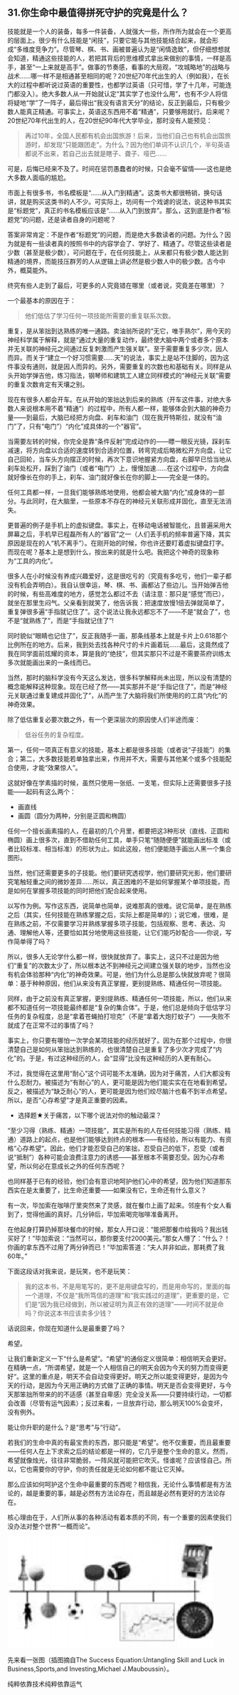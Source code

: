## 31.你生命中最值得拼死守护的究竟是什么？

技能就是一个人的装备，每多一件装备，人就强大一些，所作所为就会在一个更高的层面上。很少有什么技能是“闲技”，只要它能与其他技能结合起来，就会形成“多维度竞争力”。尽管琴、棋、书、画被普遍认为是“闲情逸致”，但仔细想想就会知道，精通这些技能的人，若把其背后的思维模式拿出来做别的事情，一样是高手，甚至“一上来就是高手”。做事的节奏感，看事的大局观，“攻城略地”的战略与战术……哪一样不是相通甚至相同的呢？20世纪70年代出生的人（例如我），在长大的过程中都听说过英语的重要性，也都学过英语（只可惜，学了十几年，可能连门都没入）。绝大多数人从一开始就认定“其实学了也没什么用”，也有不少人将信将疑地“学”了一阵子，最后得出“我没有语言天分”的结论，反正到最后，只有极少数人能真正精通。可事实上，英语这东西用不着“精通”，只要够用就行。后来呢？20世纪70年代出生的人，在20世纪90年代大学毕业，那时没有人能预见：

> 再过10年，全国人民都有机会出国旅游！后来，当他们自己也有机会出国旅游时，却发现“只能跟团走”。为什么？因为他们单词不认识几个，半句英语都说不出来，若自己出去就是瞎子、聋子、哑巴……

可是，后悔已经来不及了。时间在惩罚愚蠢者的时候，只会毫不留情——这也是绝大多数人面临的尴尬。

市面上有很多书，书名模板是“……从入门到精通”。这类书大都很畅销，换句话讲，就是购买这类书的人不少。可实际上，坊间有一个戏谑的说法，说这种书其实是“标题党”，真正的书名模板应该是“……从入门到放弃”。那么，这到底是作者“标题党”的问题，还是读者自身的问题呢？

答案非常肯定：不是作者“标题党”的问题，而是绝大多数读者的问题。为什么？因为就是有一些读者真的按照书中的内容学会了、学好了、精通了。尽管这些读者是少数（甚至是极少数），可问题在于，在任何技能上，从来都只有极少数人能达到精通的境界，而能技压群芳的人从逻辑上讲必然是极少数人中的极少数。古今中外，概莫能外。

终究有些人走到了最后，可更多的人究竟错在哪里（或者说，究竟差在哪里）？

一个最基本的原因在于：

> 他们低估了学习任何一项技能所需要的重复联系次数。

重复，是从笨拙到达熟练的唯一通路。卖油翁所说的“无它，唯手熟尔”，用今天的神经科学属于解释，就是“通过大量的重复动作，最终使大脑中两个或者多个原本并无关联的神经元之间通过反复刺激而产生强关联”。至于需要重复多少次，因人而异。而关于“建立一个好习惯需要……天”的说法，事实上是站不住脚的，因为这件事没有通则，就是因人而异的。另外，需要重复的次数也和基础有关。同样是从头开始学弹吉他，练习指法，钢琴师和建筑工人建立同样模式的“神经元关联”需要的重复次数肯定有天壤之别。

现在有很多人都会开车。在从开始的笨拙达到后来的熟练（开车这件事，对绝大多数人来说根本用不着“精通”）的过程中，所有人都一样，能够体会到大脑的神奇力量——到最后，大脑已经把方向盘、刹车和油门（现在我开特斯拉，就没有“油门”了，只有“电门”）“内化”成具体的一个“器官”。

当需要左转的时候，你完全是靠“条件反射”完成动作的——瞟一眼反光镜，踩刹车减速，将方向盘以合适的速度转到合适的位置，转弯完成后略微松开方向盘，让它自己回轮，当车头方向摆正的时候，再次下意识地握紧方向盘，右脚早已恰当地从刹车处松开，踩到了油门（或者“电门”）上，慢慢加速……在这个过程中，方向盘就好像长在你的手上，刹车、油门就好像长在你的脚上——完全是一体的。

任何工具都一样，一旦我们能够熟练地使用，他都会被大脑“内化”成身体的一部分。与此同时，在大脑里，一些原本不存在的神经元关联形成并固化，直至无法消失。

更普遍的例子是手机上的虚拟键盘。事实上，在移动电话被智能化，且普遍采用大屏幕之后，手机早已程磊所有人的“器官”之一（人们丢手机的频率普遍下降，其实原因是现在的人“机不离手”）。在刚开始的时候，你也许还要盯着虚拟键盘打字。而现在呢？基本上是想到什么，按出来的就是什么吧。我把这个神奇的现象称为“工具的内化”。

很多人在小时候没有养成兴趣爱好，这是很吃亏的（究竟有多吃亏，他们一辈子都没有机会弄明白）。我自认很幸运，琴、棋、书、画都沾了些边儿。当开始弹吉他的时候，有些高难度的地方，感觉怎么都过不去（请注意：那只是“感觉”而已），就坐在那里生闷气。父亲看到就笑了，他告诉我：把速度放慢1倍去弹就简单了，重复弹很多遍“手指就记住了”。这个说法让我永远都忘不了——不是“就会了”，也不是“就熟练了”，而是“手指就记住了”!

同时貌似“眼睛也记住了”，反正我随手一画，那条线基本上就是卡片上0.618那个比例所在的地方。后来，我到处去找各种尺寸的卡片画着玩……最后，这竟然成了我在同学面前炫耀的资本，算是我的“绝技”，但其实那只不过是不需要茶府训练太多次就能画出来的一条线而已。

当然，那时的脑科学没有今天这么发达，很多科学解释尚未出现，所以没有清楚的概念能解释这种现象。现在已经了然——其实那并不是“手指记住了”，而是“神经元关联通过重复建成并固化了”，从而产生了大脑将我们所使用的的工具“内化”的神奇效果。

除了低估重复必要次数之外，有一个更深层次的原因使人们半途而废：

> 低谷任务的复杂程度。

第一，任何一项真正有意义的技能，基本上都是很多技能（或者说“子技能”）的集合；第二，大多数技能若单独拿出来，作用并不大，需要与其他某个或多个技能配合使用，才能“效果惊人”。

这就好像在学素描的时候，虽然只使用一张纸、一支笔，但实际上还需要很多子技能——起码有这么两个：

- 画直线
- 画圆（圆分为两种，分别是正圆和椭圆）

任何一个擅长画素描的人，在最初的几个月里，都要把这3种形状（直线、正圆和椭圆）画上很多次，直到不借助任何工具，单手只笔“随随便便”就能画出标准（或者比较标准、相当标准）的形状为止。如此这般，他们便能随手画出人黑一个集合图形。

当然，他们还需要更多的子技能。他们要研究透视学，他们要研究光影，他们要研究笔触轻重之间的微妙差异……所以，真正困难的不是如何掌握某个单项技能，而是如何在掌握多项技能的同时把他们配合起来使用。

以写作为例。写作这东西，说简单也简单，说难那真的很难。说它简单，是在熟练之后（其实，任何技能在熟练掌握之后，实际上都是简单的）；说它难，很难，是在熟练之前，不仅需要学习并熟练掌握多项子技能，包括观察、思考、表达、沟通、理解他人等，还要恰如其分地使用这些技能，让它们能巧妙配合——你说，写作简单得了吗？

所以，很多人无论学什么都一样，很快就放弃了。事实上，这只不过是因为他们“重复”的次数太少了，所以根本达不到神经元之间建立强关联的地步，当然也没有机会体验那种“内化”的神奇效果。可是，他们为什么总是那么快就放弃呢？很简单：基于种种原因，他们从来没有真正掌握，更别提熟练、精通任何一项技能。

同样，由于之前没有真正掌握，更别提熟练、精通任何一项技能，所以，他们从来都不知道任何一项技能最终都是“复杂的集合体”。于是，他们总是倾向于低估学习任务的复杂程度，总是“拿着苍蝇拍打坦克”（不是“拿着大炮打蚊子”）——失败不就成了在正常不过的事情了吗？

事实上，你只要有哪怕一次学会某项技能的经历就好了。因为在那个过程中，你很清楚自己是如何从笨拙达到熟练的，也很清楚自己是重复了多少次才完成了“内化”的。于是，有过这种经历的人，会“显得”比没有这种经历的人更有耐心。

不过，我觉得在这里用“耐心”这个词可能不太准确，因为对于痛苦，人们大都没有什么忍耐力。被描述为“有耐心”的人，更可能是因为他们能实实在在地看到希望。反之，被描述为“缺乏耐心”的人，更可能是因为他们绞尽脑汁也看不到半点希望。所以，是否“心存希望”才是真正重要的因素。

- 选择题★关于痛苦，以下哪个说法对你的触动最深？

“至少习得（熟练、精通）一项技能”，其实是所有的人在任何技能习得（熟练、精通）道路上的起点，也是他们能够达到终点的根本——有经验，所以有能力、有资格“心存希望”。因此，他们才能忍受自己的笨拙，忍受自己的低下，忍受（或者说“抵制”）各种可能会浪费注意力的诱惑——甚至根本不需要忍受。因为心存希望，所以何必在意成长之外的任何东西呢？

也同样基于已有的经验，他们会有意识地呵护他们心中的希望，因为他们知道那东西实在是太重要了，比生命还重要——如果没有它，生命还有什么意义？

有一次，毕加索在咖啡厅里突然来了灵感，就在餐巾上画了起来。邻座有个女人看到了，觉得他画的真好。几分钟后，毕加索喝完咖啡准备离开。

在他起身打算扔掉那块餐巾的时候，那女人开口说：“能把那餐巾给我吗？我出钱买好了！”毕加索说：“当然可以，那你要支付2000美元。”那女人懵了：“什么？！你画的拿东西不过用了两分钟而已！”毕加索答道：“夫人并非如此，那耗费了我60年。”

下面这段话对我来说，是玩笑，也不是玩笑：

> 我的这本书，不是用笔写的，更不是用键盘写的，而是用命写的，里面的每一个道理，不仅是“我所笃信的道理”和“我实践过的道理”，更重要的是，它们是“因为我已经做到，所以被证明为真正有效的道理”——时间不就是命吗？你说这本书应该卖多少钱？

话说回来，你现在知道什么是最重要了吗？

希望。

让我们重新定义一下“什么是希望”。“希望”的通俗定义很简单：相信明天会更好。在精确一点，“所谓希望，就是一个人相信自己的明天会因为今天的努力而变得更好“。这里的重点是，明天不会自动变得更好。明天之所以能变得更好，是因为今天的行动，是因为今天用正确的方式做了正确的事情。明天是否会变得更好，与今天那笨拙所带来的的不适感（甚至自卑感）完全没关系——只要持续行动，一切都会改善（尽管有运气因素）；反过来看，一旦放弃行动，那么明天100%会变坏，没有例外。

能让你升职的是什么？是“思考”与“行动”。

若我们的生命中真的有最宝贵的东西，那只能是“希望”。他不仅重要，而且最重要——任何人在上下求索之后的结论都是一样的，它几乎是整个生命的意义。然而，希望就像烛光，往往非常脆弱，一阵风就可能把它吹灭。怪谁呢？应该怪自己。所以，它也需要你的守护，你的责任就是无论如何都不能让它灭掉。

那么应该如何呵护这个生命中最重要的东西呢？相信我，无论什么事情都是有方法论的，越是重要的事，越是必然有方法论存在，而且越是必然有更好的方法论存在。

核心理由在于，人们所从事的各种活动有着本质的不同，有一个重要的因素使我们没办法对整个世界“一概而论”。

![](images/skill.jpeg)

先来看一张图（插图摘自The Success Equation:Untangling Skill and Luck in Business,Sports,and Investing,Michael J.Mauboussin）。

纯粹依靠技术纯粹依靠运气